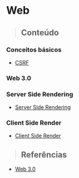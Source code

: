 # Web

> ## **Conteúdo**

### Conceitos básicos

- [CSRF](/web/csrf.md)

### Web 3.0

### Server Side Rendering

- [Server Side Rendering](/web/ssr.md)

### Client Side Render

- [Client Side Render](/web/csr.md)

> ## **Referências**

- [Web 3.0](/web/references.md)
